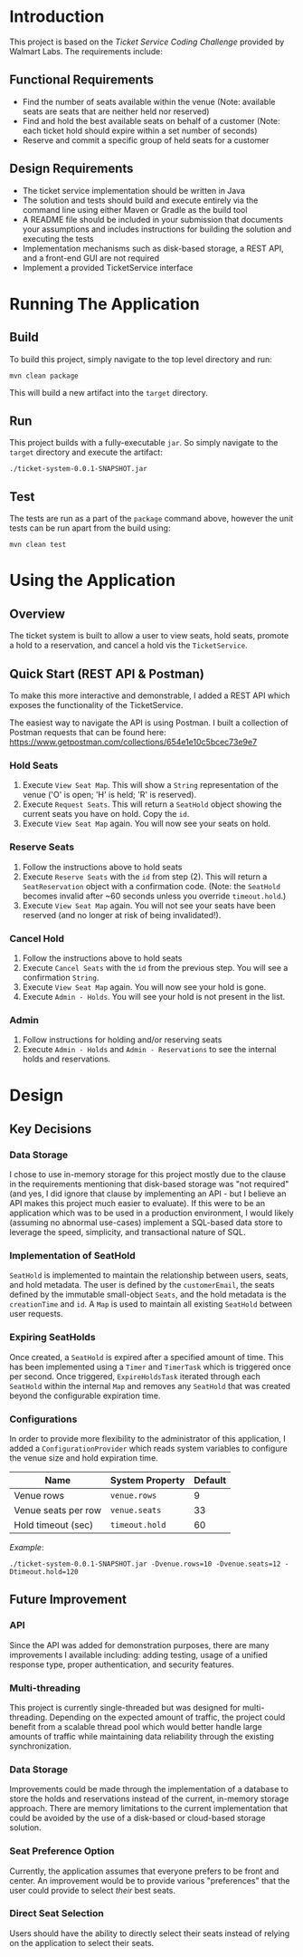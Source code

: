 # Introduction

This project is based on the _Ticket Service Coding Challenge_ provided by Walmart Labs. The requirements include:

## Functional Requirements
* Find the number of seats available within the venue (Note: available seats are seats that are neither held nor reserved)
* Find and hold the best available seats on behalf of a customer (Note: each ticket hold should expire within a set number of seconds)
* Reserve and commit a specific group of held seats for a customer

## Design Requirements
* The ticket service implementation should be written in Java
* The solution and tests should build and execute entirely via the command line using either Maven or Gradle as the build tool
* A README file should be included in your submission that documents your assumptions and includes instructions for building the solution and executing the tests
* Implementation mechanisms such as disk-based storage, a REST API, and a front-end GUI are not required
* Implement a provided TicketService interface

# Running The Application
## Build
To build this project, simply navigate to the top level directory and run:

```mvn clean package```

This will build a new artifact into the `target` directory.

## Run

This project builds with a fully-executable `jar`. So simply navigate to the `target` directory and execute the artifact: 

```./ticket-system-0.0.1-SNAPSHOT.jar```

## Test

The tests are run as a part of the `package` command above, however the unit tests can be run apart from the build using:

```mvn clean test```

# Using the Application

## Overview
The ticket system is built to allow a user to view seats, hold seats, promote a hold to a reservation, and cancel a hold
vis the `TicketService`. 
 

## Quick Start (REST API & Postman)
To make this more interactive and demonstrable, I added a REST API which exposes the functionality of the TicketService. 

The easiest way to navigate the API is using Postman. I built a collection of Postman requests that can be found here: https://www.getpostman.com/collections/654e1e10c5bcec73e9e7

### Hold Seats
1. Execute `View Seat Map`. This will show a `String` representation of the venue ('O' is open; 'H' is held; 'R' is reserved).
1. Execute `Request Seats`. This will return a `SeatHold` object showing the current seats you have on hold. Copy the `id`.
1. Execute `View Seat Map` again. You will now see your seats on hold.

### Reserve Seats
1. Follow the instructions above to hold seats
1. Execute `Reserve Seats` with the `id` from step (2). This will return a `SeatReservation` object with a confirmation code. (Note: the `SeatHold` becomes invalid after ~60 seconds unless you override `timeout.hold`.)
1. Execute `View Seat Map` again. You will not see your seats have been reserved (and no longer at risk of being invalidated!). 

### Cancel Hold
1. Follow the instructions above to hold seats
1. Execute `Cancel Seats` with the `id` from the previous step. You will see a confirmation `String`.
1. Execute `View Seat Map` again. You will now see your hold is gone.
1. Execute `Admin - Holds`. You will see your hold is not present in the list.

### Admin
1. Follow instructions for holding and/or reserving seats
1. Execute `Admin - Holds` and `Admin - Reservations` to see the internal holds and reservations.

# Design

## Key Decisions

### Data Storage
I chose to use in-memory storage for this project mostly due to the clause in the requirements mentioning that 
disk-based storage was "not required" (and yes, I did ignore that clause by implementing an API - but I believe an API makes
this project much easier to evaluate). If this were to be an application which was to be used in a production environment,
I would likely (assuming no abnormal use-cases) implement a SQL-based data store to leverage the speed, simplicity, and
transactional nature of SQL.

### Implementation of SeatHold
`SeatHold` is implemented to maintain the relationship between users, seats, and hold metadata. The user is defined by the 
`customerEmail`, the seats defined by the immutable small-object `Seats`, and the hold metadata is the `creationTime` and `id`. 
A `Map` is used to maintain all existing `SeatHold` between user requests.

### Expiring SeatHolds
Once created, a `SeatHold` is expired after a specified amount of time. This has been implemented using a `Timer` and
`TimerTask` which is triggered once per second. Once triggered, `ExpireHoldsTask` iterated through each `SeatHold` within
the internal `Map` and removes any `SeatHold` that was created beyond the configurable expiration time. 

### Configurations
In order to provide more flexibility to the administrator of this application, I added a `ConfigurationProvider` which
reads system variables to configure the venue size and hold expiration time.

| Name        | System Property | Default |
|-------------|-----------------|---------|
| Venue rows  | `venue.rows`    | 9       |
| Venue seats per row  | `venue.seats`    | 33       |
| Hold timeout (sec)  | `timeout.hold`    | 60       |

_Example_:

```./ticket-system-0.0.1-SNAPSHOT.jar -Dvenue.rows=10 -Dvenue.seats=12 -Dtimeout.hold=120```

## Future Improvement

### API
Since the API was added for demonstration purposes, there are many improvements I available including: adding testing, 
usage of a unified response type, proper authentication, and security features.

### Multi-threading
This project is currently single-threaded but was designed for multi-threading. Depending on the expected amount of 
traffic, the project could benefit from a scalable thread pool which would better handle large amounts of traffic while
maintaining data reliability through the existing synchronization.

### Data Storage
Improvements could be made through the implementation of a database to store the holds and reservations instead of the 
current, in-memory storage approach. There are memory limitations to the current implementation that could be avoided
by the use of a disk-based or cloud-based storage solution.

### Seat Preference Option
Currently, the application assumes that everyone prefers to be front and center. An improvement would be to provide 
various "preferences" that the user could provide to select _their_ best seats.

### Direct Seat Selection
Users should have the ability to directly select their seats instead of relying on the application to select their 
seats.
